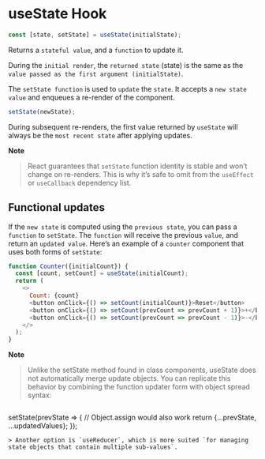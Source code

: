 # useState Hook

```js
const [state, setState] = useState(initialState);
```

Returns a `stateful value`, and a `function` to update it.

During the `initial render`, the `returned state` (state) is the same as the `value passed as the first argument (initialState)`.

The `setState function` is used to `update` the `state`. It accepts a `new state value` and enqueues a re-render of the component.

```js
setState(newState);
```

During subsequent re-renders, the first value returned by `useState` will always be the `most recent state` after applying updates.

**Note**

> React guarantees that `setState` function identity is stable and won’t change on re-renders. This is why it’s safe to omit from the `useEffect` or `useCallback` dependency list.

## Functional updates

If the `new state` is computed using the `previous state`, you can pass a `function` to `setState`. The `function` will receive the previous `value`, and return an `updated value`. Here’s an example of a `counter` component that uses both forms of `setState`:

```js
function Counter({initialCount}) {
  const [count, setCount] = useState(initialCount);
  return (
    <>
      Count: {count}
      <button onClick={() => setCount(initialCount)}>Reset</button>
      <button onClick={() => setCount(prevCount => prevCount + 1)}>+</button>
      <button onClick={() => setCount(prevCount => prevCount - 1)}>-</button>
    </>
  );
}
```

**Note**

> Unlike the setState method found in class components, useState does not automatically merge update objects. You can replicate this behavior by combining the function updater form with object spread syntax:

> ```js
setState(prevState => {
  // Object.assign would also work
  return {...prevState, ...updatedValues};
});
```
> Another option is `useReducer`, which is more suited `for managing state objects that contain multiple sub-values`.